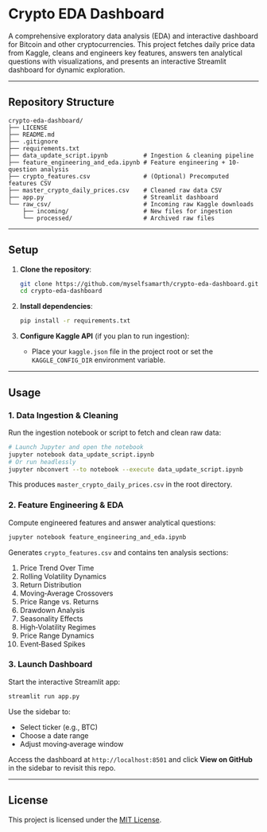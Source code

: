 # Crypto EDA Dashboard

A comprehensive exploratory data analysis (EDA) and interactive dashboard for Bitcoin and other cryptocurrencies. This project fetches daily price data from Kaggle, cleans and engineers key features, answers ten analytical questions with visualizations, and presents an interactive Streamlit dashboard for dynamic exploration.

---

## Repository Structure

```
crypto-eda-dashboard/
├── LICENSE
├── README.md
├── .gitignore
├── requirements.txt
├── data_update_script.ipynb          # Ingestion & cleaning pipeline
├── feature_engineering_and_eda.ipynb # Feature engineering + 10-question analysis
├── crypto_features.csv               # (Optional) Precomputed features CSV
├── master_crypto_daily_prices.csv    # Cleaned raw data CSV
├── app.py                            # Streamlit dashboard
└── raw_csv/                          # Incoming raw Kaggle downloads
    ├── incoming/                     # New files for ingestion
    └── processed/                    # Archived raw files
```

---

## Setup

1. **Clone the repository**:

   ```bash
   git clone https://github.com/myselfsamarth/crypto-eda-dashboard.git
   cd crypto-eda-dashboard
   ```

2. **Install dependencies**:

   ```bash
   pip install -r requirements.txt
   ```

3. **Configure Kaggle API** (if you plan to run ingestion):

   * Place your `kaggle.json` file in the project root or set the `KAGGLE_CONFIG_DIR` environment variable.

---

## Usage

### 1. Data Ingestion & Cleaning

Run the ingestion notebook or script to fetch and clean raw data:

```bash
# Launch Jupyter and open the notebook
jupyter notebook data_update_script.ipynb
# Or run headlessly
jupyter nbconvert --to notebook --execute data_update_script.ipynb
```

This produces `master_crypto_daily_prices.csv` in the root directory.

### 2. Feature Engineering & EDA

Compute engineered features and answer analytical questions:

```bash
jupyter notebook feature_engineering_and_eda.ipynb
```

Generates `crypto_features.csv` and contains ten analysis sections:

1. Price Trend Over Time
2. Rolling Volatility Dynamics
3. Return Distribution
4. Moving‑Average Crossovers
5. Price Range vs. Returns
6. Drawdown Analysis
7. Seasonality Effects
8. High‑Volatility Regimes
9. Price Range Dynamics
10. Event‑Based Spikes

### 3. Launch Dashboard

Start the interactive Streamlit app:

```bash
streamlit run app.py
```

Use the sidebar to:

* Select ticker (e.g., BTC)
* Choose a date range
* Adjust moving‑average window

Access the dashboard at `http://localhost:8501` and click **View on GitHub** in the sidebar to revisit this repo.

---

## License

This project is licensed under the [MIT License](LICENSE).
